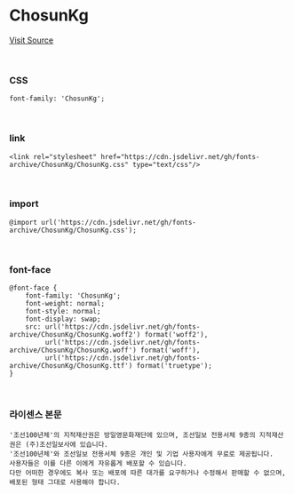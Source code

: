 # ChosunKg

[Visit Source](https://event.chosun.com/100/100font.html)

&nbsp;

### CSS

```
font-family: 'ChosunKg';
```

&nbsp;

### link

```
<link rel="stylesheet" href="https://cdn.jsdelivr.net/gh/fonts-archive/ChosunKg/ChosunKg.css" type="text/css"/>
```

&nbsp;

### import

```
@import url('https://cdn.jsdelivr.net/gh/fonts-archive/ChosunKg/ChosunKg.css');
```

&nbsp;

### font-face

```
@font-face {
    font-family: 'ChosunKg';
    font-weight: normal;
    font-style: normal;
    font-display: swap;
    src: url('https://cdn.jsdelivr.net/gh/fonts-archive/ChosunKg/ChosunKg.woff2') format('woff2'),
         url('https://cdn.jsdelivr.net/gh/fonts-archive/ChosunKg/ChosunKg.woff') format('woff'),
         url('https://cdn.jsdelivr.net/gh/fonts-archive/ChosunKg/ChosunKg.ttf') format('truetype');
}
```

&nbsp;

### 라이센스 본문

```
'조선100년체'의 지적재산권은 방일영문화재단에 있으며, 조선일보 전용서체 9종의 지적재산권은 (주)조선일보사에 있습니다. 
'조선100년체'와 조선일보 전용서체 9종은 개인 및 기업 사용자에게 무료로 제공됩니다. 
사용자들은 이를 다른 이에게 자유롭게 배포할 수 있습니다. 
다만 어떠한 경우에도 복사 또는 배포에 따른 대가를 요구하거나 수정해서 판매할 수 없으며, 배포된 형태 그대로 사용해야 합니다.
```
